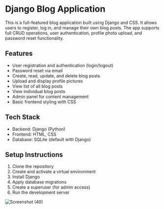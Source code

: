# Django Blog Application

This is a full-featured blog application built using Django and CSS. It allows users to register, log in, and manage their own blog posts. The app supports full CRUD operations, user authentication, profile photo upload, and password reset functionality.

## Features

- User registration and authentication (login/logout)
- Password reset via email
- Create, read, update, and delete blog posts
- Upload and display profile pictures
- View list of all blog posts
- View individual blog posts
- Admin panel for content management
- Basic frontend styling with CSS

## Tech Stack

- Backend: Django (Python)
- Frontend: HTML, CSS
- Database: SQLite (default with Django)

## Setup Instructions

1. Clone the repository
2. Create and activate a virtual environment
3. Install Django
4. Apply database migrations
5. Create a superuser (for admin access)
6. Run the development server


![Screenshot (40)](https://github.com/SayantikaGhosh/Blog_App/assets/88979805/ad1640c7-dfbb-47d4-b918-41b4f46ab979)

